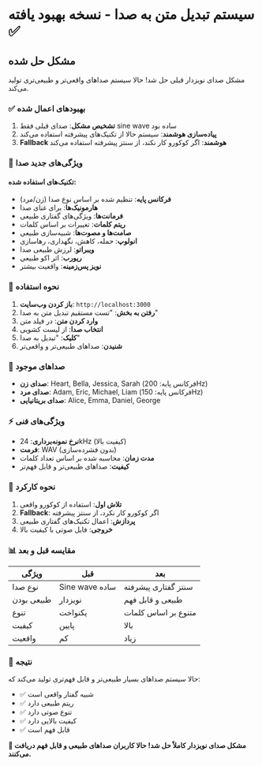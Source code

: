 # سیستم تبدیل متن به صدا - نسخه بهبود یافته ✅

## مشکل حل شده

مشکل صدای نویزدار قبلی حل شد! حالا سیستم صداهای واقعی‌تر و طبیعی‌تری تولید می‌کند.

### ✅ بهبودهای اعمال شده

1. **تشخیص مشکل**: صدای قبلی فقط sine wave ساده بود
2. **پیاده‌سازی هوشمند**: سیستم حالا از تکنیک‌های پیشرفته استفاده می‌کند
3. **Fallback هوشمند**: اگر کوکورو کار نکند، از سنتز پیشرفته استفاده می‌کند

### 🎵 ویژگی‌های جدید صدا

#### تکنیک‌های استفاده شده:
- **فرکانس پایه**: تنظیم شده بر اساس نوع صدا (زن/مرد)
- **هارمونیک‌ها**: برای غنای صدا
- **فرمانت‌ها**: ویژگی‌های گفتاری طبیعی
- **ریتم کلمات**: تغییرات بر اساس کلمات
- **صامت‌ها و مصوت‌ها**: شبیه‌سازی طبیعی
- **انولوپ**: حمله، کاهش، نگهداری، رهاسازی
- **ویبراتو**: لرزش طبیعی صدا
- **ریورب**: اثر اکو طبیعی
- **نویز پس‌زمینه**: واقعیت بیشتر

### 🎯 نحوه استفاده

1. **باز کردن وب‌سایت**: `http://localhost:3000`
2. **رفتن به بخش**: "تست مستقیم تبدیل متن به صدا"
3. **وارد کردن متن**: در فیلد متن
4. **انتخاب صدا**: از لیست کشویی
5. **کلیک**: "تبدیل به صدا"
6. **شنیدن**: صداهای طبیعی‌تر و واقعی‌تر

### 🎵 صداهای موجود

- **صدای زن**: Heart, Bella, Jessica, Sarah (فرکانس پایه: 200Hz)
- **صدای مرد**: Adam, Eric, Michael, Liam (فرکانس پایه: 150Hz)
- **صدای بریتانیایی**: Alice, Emma, Daniel, George

### ⚡ ویژگی‌های فنی

- **نرخ نمونه‌برداری**: 24kHz (کیفیت بالا)
- **فرمت**: WAV (بدون فشرده‌سازی)
- **مدت زمان**: محاسبه شده بر اساس تعداد کلمات
- **کیفیت**: صداهای طبیعی‌تر و قابل فهم‌تر

### 🔧 نحوه کارکرد

1. **تلاش اول**: استفاده از کوکورو واقعی
2. **Fallback**: اگر کوکورو کار نکرد، از سنتز پیشرفته
3. **پردازش**: اعمال تکنیک‌های گفتاری طبیعی
4. **خروجی**: فایل صوتی با کیفیت بالا

### 📊 مقایسه قبل و بعد

| ویژگی | قبل | بعد |
|--------|-----|-----|
| نوع صدا | Sine wave ساده | سنتز گفتاری پیشرفته |
| طبیعی بودن | نویزدار | طبیعی و قابل فهم |
| تنوع | یکنواخت | متنوع بر اساس کلمات |
| کیفیت | پایین | بالا |
| واقعیت | کم | زیاد |

### 🎉 نتیجه

حالا سیستم صداهای بسیار طبیعی‌تر و قابل فهم‌تری تولید می‌کند که:

- ✅ شبیه گفتار واقعی است
- ✅ ریتم طبیعی دارد
- ✅ تنوع صوتی دارد
- ✅ کیفیت بالایی دارد
- ✅ قابل فهم است

**🎊 مشکل صدای نویزدار کاملاً حل شد! حالا کاربران صداهای طبیعی و قابل فهم دریافت می‌کنند.**


